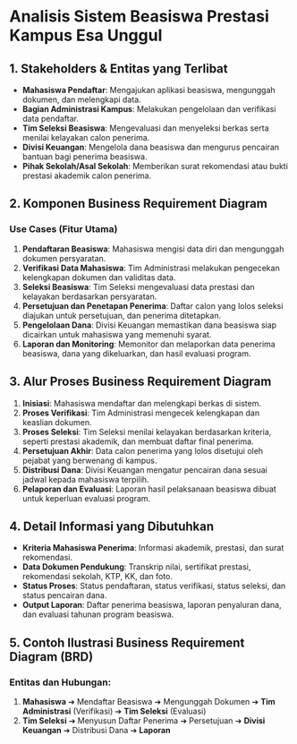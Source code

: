 # Analisis Sistem Beasiswa Prestasi Kampus Esa Unggul

## 1. Stakeholders & Entitas yang Terlibat
- **Mahasiswa Pendaftar**: Mengajukan aplikasi beasiswa, mengunggah dokumen, dan melengkapi data.
- **Bagian Administrasi Kampus**: Melakukan pengelolaan dan verifikasi data pendaftar.
- **Tim Seleksi Beasiswa**: Mengevaluasi dan menyeleksi berkas serta menilai kelayakan calon penerima.
- **Divisi Keuangan**: Mengelola dana beasiswa dan mengurus pencairan bantuan bagi penerima beasiswa.
- **Pihak Sekolah/Asal Sekolah**: Memberikan surat rekomendasi atau bukti prestasi akademik calon penerima.

## 2. Komponen Business Requirement Diagram
### Use Cases (Fitur Utama)
1. **Pendaftaran Beasiswa**: Mahasiswa mengisi data diri dan mengunggah dokumen persyaratan.
2. **Verifikasi Data Mahasiswa**: Tim Administrasi melakukan pengecekan kelengkapan dokumen dan validitas data.
3. **Seleksi Beasiswa**: Tim Seleksi mengevaluasi data prestasi dan kelayakan berdasarkan persyaratan.
4. **Persetujuan dan Penetapan Penerima**: Daftar calon yang lolos seleksi diajukan untuk persetujuan, dan penerima ditetapkan.
5. **Pengelolaan Dana**: Divisi Keuangan memastikan dana beasiswa siap dicairkan untuk mahasiswa yang memenuhi syarat.
6. **Laporan dan Monitoring**: Memonitor dan melaporkan data penerima beasiswa, dana yang dikeluarkan, dan hasil evaluasi program.

## 3. Alur Proses Business Requirement Diagram
1. **Inisiasi**: Mahasiswa mendaftar dan melengkapi berkas di sistem.
2. **Proses Verifikasi**: Tim Administrasi mengecek kelengkapan dan keaslian dokumen.
3. **Proses Seleksi**: Tim Seleksi menilai kelayakan berdasarkan kriteria, seperti prestasi akademik, dan membuat daftar final penerima.
4. **Persetujuan Akhir**: Data calon penerima yang lolos disetujui oleh pejabat yang berwenang di kampus.
5. **Distribusi Dana**: Divisi Keuangan mengatur pencairan dana sesuai jadwal kepada mahasiswa terpilih.
6. **Pelaporan dan Evaluasi**: Laporan hasil pelaksanaan beasiswa dibuat untuk keperluan evaluasi program.

## 4. Detail Informasi yang Dibutuhkan
- **Kriteria Mahasiswa Penerima**: Informasi akademik, prestasi, dan surat rekomendasi.
- **Data Dokumen Pendukung**: Transkrip nilai, sertifikat prestasi, rekomendasi sekolah, KTP, KK, dan foto.
- **Status Proses**: Status pendaftaran, status verifikasi, status seleksi, dan status pencairan dana.
- **Output Laporan**: Daftar penerima beasiswa, laporan penyaluran dana, dan evaluasi tahunan program beasiswa.

## 5. Contoh Ilustrasi Business Requirement Diagram (BRD)
### Entitas dan Hubungan:
1. **Mahasiswa** ➔ Mendaftar Beasiswa ➔ Mengunggah Dokumen ➔ **Tim Administrasi** (Verifikasi) ➔ **Tim Seleksi** (Evaluasi)
2. **Tim Seleksi** ➔ Menyusun Daftar Penerima ➔ Persetujuan ➔ **Divisi Keuangan** ➔ Distribusi Dana ➔ **Laporan**
